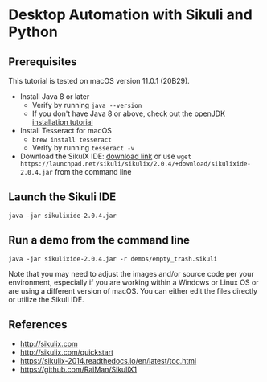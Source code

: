 # Desktop Automation with Sikuli and Python

## Prerequisites

This tutorial is tested on macOS version 11.0.1 (20B29).

* Install Java 8 or later
  * Verify by running `java --version`
  * If you don't have Java 8 or above, check out the [openJDK installation tutorial](https://solarianprogrammer.com/2018/09/28/installing-openjdk-macos/)
* Install Tesseract for macOS
  * `brew install tesseract`
  * Verify by running `tesseract -v`
* Download the SikulX IDE: [download link](https://launchpad.net/sikuli/sikulix/2.0.4/+download/sikulixide-2.0.4.jar) or use `wget https://launchpad.net/sikuli/sikulix/2.0.4/+download/sikulixide-2.0.4.jar` from the command line

## Launch the Sikuli IDE

`java -jar sikulixide-2.0.4.jar`

## Run a demo from the command line

`java -jar sikulixide-2.0.4.jar -r demos/empty_trash.sikuli`

Note that you may need to adjust the images and/or source code per your environment, especially if you are working within a Windows or Linux OS or are using a different version of macOS. You can either edit the files directly or utilize the Sikuli IDE.

## References

* http://sikulix.com
* http://sikulix.com/quickstart
* https://sikulix-2014.readthedocs.io/en/latest/toc.html
* https://github.com/RaiMan/SikuliX1
